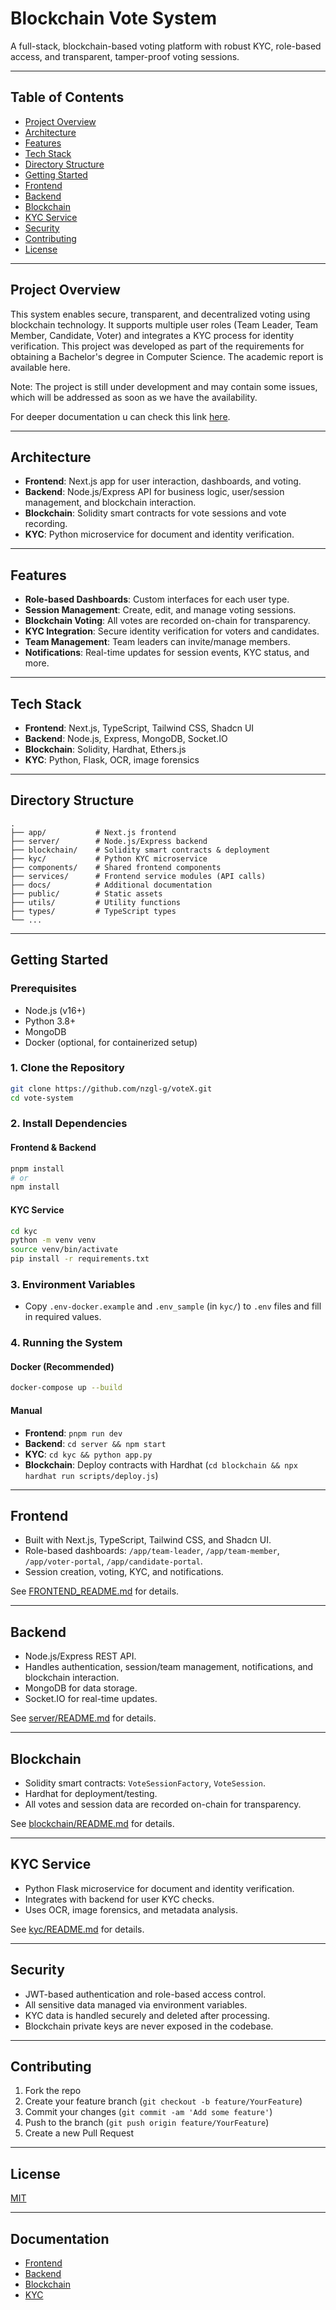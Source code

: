 # Blockchain Vote System

A full-stack, blockchain-based voting platform with robust KYC, role-based access, and transparent, tamper-proof voting sessions.

---

## Table of Contents

- [Project Overview](#project-overview)
- [Architecture](#architecture)
- [Features](#features)
- [Tech Stack](#tech-stack)
- [Directory Structure](#directory-structure)
- [Getting Started](#getting-started)
- [Frontend](#frontend)
- [Backend](#backend)
- [Blockchain](#blockchain)
- [KYC Service](#kyc-service)
- [Security](#security)
- [Contributing](#contributing)
- [License](#license)

---

## Project Overview

This system enables secure, transparent, and decentralized voting using blockchain technology. It supports multiple user roles (Team Leader, Team Member, Candidate, Voter) and integrates a KYC process for identity verification.
This project was developed as part of the requirements for obtaining a Bachelor's degree in Computer Science. The academic report is available here.

Note: The project is still under development and may contain some issues, which will be addressed as soon as we have the availability.

For deeper documentation u can check this link [here](https://deepwiki.com/nzgl-g/vote-system).

---

## Architecture

- **Frontend**: Next.js app for user interaction, dashboards, and voting.
- **Backend**: Node.js/Express API for business logic, user/session management, and blockchain interaction.
- **Blockchain**: Solidity smart contracts for vote sessions and vote recording.
- **KYC**: Python microservice for document and identity verification.

---

## Features

- **Role-based Dashboards**: Custom interfaces for each user type.
- **Session Management**: Create, edit, and manage voting sessions.
- **Blockchain Voting**: All votes are recorded on-chain for transparency.
- **KYC Integration**: Secure identity verification for voters and candidates.
- **Team Management**: Team leaders can invite/manage members.
- **Notifications**: Real-time updates for session events, KYC status, and more.

---

## Tech Stack

- **Frontend**: Next.js, TypeScript, Tailwind CSS, Shadcn UI
- **Backend**: Node.js, Express, MongoDB, Socket.IO
- **Blockchain**: Solidity, Hardhat, Ethers.js
- **KYC**: Python, Flask, OCR, image forensics

---

## Directory Structure
```
.
├── app/           # Next.js frontend  
├── server/        # Node.js/Express backend  
├── blockchain/    # Solidity smart contracts & deployment  
├── kyc/           # Python KYC microservice  
├── components/    # Shared frontend components  
├── services/      # Frontend service modules (API calls)  
├── docs/          # Additional documentation  
├── public/        # Static assets  
├── utils/         # Utility functions  
├── types/         # TypeScript types  
└── ...
```



---

## Getting Started

### Prerequisites

- Node.js (v16+)
- Python 3.8+
- MongoDB
- Docker (optional, for containerized setup)

### 1. Clone the Repository

```bash
git clone https://github.com/nzgl-g/voteX.git
cd vote-system
```

### 2. Install Dependencies

#### Frontend & Backend

```bash
pnpm install
# or
npm install
```

#### KYC Service

```bash
cd kyc
python -m venv venv
source venv/bin/activate
pip install -r requirements.txt
```

### 3. Environment Variables

- Copy `.env-docker.example` and `.env_sample` (in `kyc/`) to `.env` files and fill in required values.

### 4. Running the System

#### Docker (Recommended)

```bash
docker-compose up --build
```

#### Manual

- **Frontend**: `pnpm run dev`
- **Backend**: `cd server && npm start`
- **KYC**: `cd kyc && python app.py`
- **Blockchain**: Deploy contracts with Hardhat (`cd blockchain && npx hardhat run scripts/deploy.js`)

---

## Frontend

- Built with Next.js, TypeScript, Tailwind CSS, and Shadcn UI.
- Role-based dashboards: `/app/team-leader`, `/app/team-member`, `/app/voter-portal`, `/app/candidate-portal`.
- Session creation, voting, KYC, and notifications.

See [FRONTEND_README.md](FRONTEND_README.md) for details.

---

## Backend

- Node.js/Express REST API.
- Handles authentication, session/team management, notifications, and blockchain interaction.
- MongoDB for data storage.
- Socket.IO for real-time updates.

See [server/README.md](server/README.md) for details.

---

## Blockchain

- Solidity smart contracts: `VoteSessionFactory`, `VoteSession`.
- Hardhat for deployment/testing.
- All votes and session data are recorded on-chain for transparency.

See [blockchain/README.md](blockchain/README.md) for details.

---

## KYC Service

- Python Flask microservice for document and identity verification.
- Integrates with backend for user KYC checks.
- Uses OCR, image forensics, and metadata analysis.

See [kyc/README.md](kyc/README.md) for details.

---

## Security

- JWT-based authentication and role-based access control.
- All sensitive data managed via environment variables.
- KYC data is handled securely and deleted after processing.
- Blockchain private keys are never exposed in the codebase.

---

## Contributing

1. Fork the repo
2. Create your feature branch (`git checkout -b feature/YourFeature`)
3. Commit your changes (`git commit -am 'Add some feature'`)
4. Push to the branch (`git push origin feature/YourFeature`)
5. Create a new Pull Request

---

## License

[MIT](LICENSE)

---

## Documentation

- [Frontend](FRONTEND_README.md)
- [Backend](server/README.md)
- [Blockchain](blockchain/README.md)
- [KYC](kyc/README.md)
